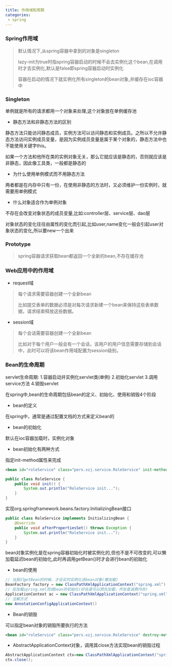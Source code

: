 ```yaml
---
title: 作用域和周期
categories:
 - spring
---
```


### Spring作用域

> 默认情况下,从spring容器中拿到的对象是singleton
> 
> lazy-init为true时指spring容器启动的时候不会去实例化这个bean,在调用时才去实例化,默认是false即spring容器启动时实例化
> 
> 容器在启动的情况下就实例化所有singleton的bean对象,并缓存在ioc容器中

### Singleton

单例就是所有的请求都用一个对象来处理,这个对象放在单例缓存池

- 静态方法和非静态方法的区别

静态方法只能访问静态成员，实例方法可以访问静态和实例成员。之所以不允许静态方法访问实例成员变量，是因为实例成员变量是属于某个对象的，静态方法中也不能使用关键字this。

如果一个方法和他所在类的实例对象无关，那么它就应该是静态的，否则就应该是非静态，因此像工具类，一般都是静态的

- 为什么使用单例模式而不用静态方法

两者都是在内存中只有一份，在使用非静态的方法时，又必须维护一份实例时，就需要用单例模式

- 什么对象适合作为单例对象

不存在会改变对象状态的成员变量,比如:controller层、service层、dao层

对象状态的变化往往由属性的变化而引起,比如user,name变化一般会引起user对象状态的变化,所以要new一个出来

### Prototype

> spring容器请求获取bean都返回一个全新的bean,不存在缓存池

### Web应用中的作用域

- request域
> 每个请求需要容器创建一个全新bean
> 
> 比如提交表单的数据必须是对每次请求新建一个bean来保持这些表单数据，请求结束释放这些数据。

- session域
> 每个会话需要容器创建一个全新bean
> 
> 比如对于每个用户一般会有一个会话，该用户的用户信息需要存储到会话中，此时可以将该bean作用域配置为session级别。

### Bean的生命周期

servlet生命周期: 1.容器启动并实例化servlet类(单例) 2.初始化servlet 3.调用service方法 4.销毁servlet

在spring中,bean的生命周期包括bean的定义、初始化、使用和销毁4个阶段

- bean的定义

在spring中，通常是通过配置文档的方式来定义bean的

- bean的初始化

默认在ioc容器加载时，实例化对象

- bean初始化有两种方式

指定init-method属性来完成

```xml
<bean id="roleService" class="pers.xzj.service.RoleService" init-method="init"></bean>
```

```java
public class RoleService {
    public void init() {
        System.out.println("RoleService init...");
    }
}
```

实现org.springframework.beans.factory.InitializingBean接口

```java
public class RoleService implements InitializingBean {
    @Override
    public void afterPropertiesSet() throws Exception {
        System.out.println("RoleService init...");
    }
}
```

bean对象实例化是在spring容器初始化时被实例化的,但也不是不可改变的,可以懒加载延迟bean的初始化,此时再调用getBean()时才会进行bean的初始化

- bean的使用

```java
// 当我们getBean的时候，才会实时实例化该bean对象(懒加载)
BeanFactory factory = new ClassPathXmlApplicationContext("spring.xml");
// 在加载spring.xml完成bean的初始化(好处是可以预先加载，坏处是浪费内存)
ApplicationContext ac = new ClassPathXmlApplicationContext("spring.xml");
// 注解方式
new AnnotationConfigApplicationContext()
```

- Bean的销毁

可以指定bean对象的销毁所要执行的方法

```xml
<bean id="roleService" class="pers.xzj.service.RoleService" destroy-method="destroy"></bean>
```

- AbstractApplicationContext对象，调用其close方法实现bean的销毁过程

```java
AbstractApplicationContext ctx=new ClassPathXmlApplicationContext("spring.xml");
ctx.close();
```
